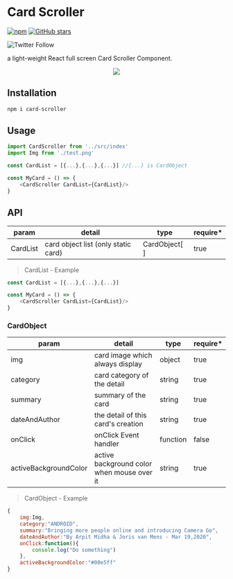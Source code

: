 # Card Scroller

[![npm](https://img.shields.io/npm/v/card-scroller?logo=npm&style=for-the-badge)](https://www.npmjs.com/package/card-scroller) 
[![GitHub stars](https://img.shields.io/github/stars/kevinlinpr/card-scroller?color=ff4569&logo=github&style=for-the-badge)](https://github.com/Kevinlinpr/card-scroller)

![Twitter Follow](https://img.shields.io/twitter/follow/Tvierrousjan?style=social)

a light-weight React full screen Card Scroller Component.

<div align=center>

![](https://github.com/Kevinlinpr/card-scroller/blob/master/doc/card-scroller.gif?raw=true)

</div>


## Installation

```sh
npm i card-scroller
```
## Usage

```js
import CardScroller from '../src/index'
import Img from './test.png'

const CardList = [{...},{...},{...}] //{...} is CardObject

const MyCard = () => {
    <CardScroller CardList={CardList}/>
}
```
## API
| param                 | detail                                | type                 | require* |
| --------------------- | --------------------------------------| -------------------- | -------- |
| CardList              | card object list (only static card)   | CardObject[ ]        |   true   |

> CardList - Example

```js
const CardList = [{...},{...},{...}]

const MyCard = () => {
    <CardScroller CardList={CardList}/>
}
```

### CardObject

| param                 | detail                                         | type     | require* |
| --------------------- | ---------------------------------------------- | -------- | -------- |
| img                   | card image which always display                | object   |   true   |
| category              | card category of the detail                    | string   |   true   |
| summary               | summary of the card                            | string   |   true   |
| dateAndAuthor         | the detail of this card's creation             | string   |   true   |
| onClick               | onClick Event handler                          | function |   false  |
| activeBackgroundColor | active background color when mouse over it     | string   |   true   |

> CardObject - Example

```js
{
    img:Img,
    category:"ANDROID",
    summary:"Bringing more people online and introducing Camera Go",
    dateAndAuthor:"By Arpit Midha & Joris van Mens - Mar 19,2020",
    onClick:function(){
        console.log("Do something")
    },
    activeBackgroundColor:"#00e5ff"
}
```